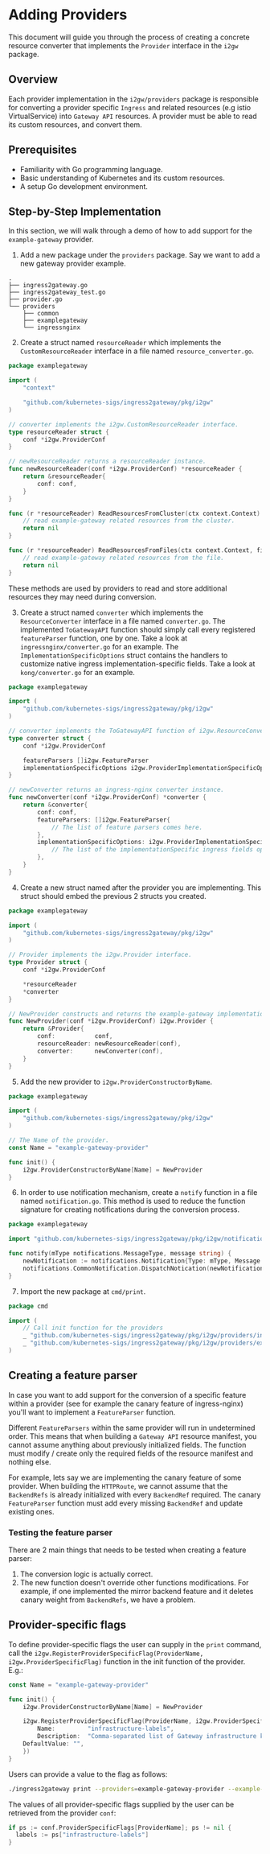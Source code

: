 # Adding Providers
This document will guide you through the process of creating a concrete resource converter that implements the `Provider`
interface in the `i2gw` package.

## Overview
Each provider implementation in the `i2gw/providers` package is responsible for converting a provider specific `Ingress`
and related resources (e.g istio VirtualService) into `Gateway API` resources.
A provider must be able to read its custom resources, and convert them.

## Prerequisites
* Familiarity with Go programming language.
* Basic understanding of Kubernetes and its custom resources.
* A setup Go development environment.

## Step-by-Step Implementation
In this section, we will walk through a demo of how to add support for the `example-gateway` provider.

1. Add a new package under the `providers` package. Say we want to add a new gateway provider example.
```
.
├── ingress2gateway.go
├── ingress2gateway_test.go
├── provider.go
└── providers
    ├── common
    ├── examplegateway
    └── ingressnginx
```
2. Create a struct named `resourceReader` which implements the `CustomResourceReader` interface in a file named
`resource_converter.go`.
```go
package examplegateway

import (
	"context"

	"github.com/kubernetes-sigs/ingress2gateway/pkg/i2gw"
)

// converter implements the i2gw.CustomResourceReader interface.
type resourceReader struct {
	conf *i2gw.ProviderConf
}

// newResourceReader returns a resourceReader instance.
func newResourceReader(conf *i2gw.ProviderConf) *resourceReader {
	return &resourceReader{
		conf: conf,
	}
}

func (r *resourceReader) ReadResourcesFromCluster(ctx context.Context) error {
	// read example-gateway related resources from the cluster.
	return nil
}

func (r *resourceReader) ReadResourcesFromFiles(ctx context.Context, filename string) error {
	// read example-gateway related resources from the file.
	return nil
}
```

These methods are used by providers to read and store additional resources they may need during conversion.

3. Create a struct named `converter` which implements the `ResourceConverter` interface in a file named `converter.go`.
The implemented `ToGatewayAPI` function should simply call every registered `featureParser` function, one by one.
Take a look at `ingressnginx/converter.go` for an example.
The `ImplementationSpecificOptions` struct contains the handlers to customize native ingress implementation-specific fields.
Take a look at `kong/converter.go` for an example.

```go
package examplegateway

import (
	"github.com/kubernetes-sigs/ingress2gateway/pkg/i2gw"
)

// converter implements the ToGatewayAPI function of i2gw.ResourceConverter interface.
type converter struct {
	conf *i2gw.ProviderConf

	featureParsers []i2gw.FeatureParser
	implementationSpecificOptions i2gw.ProviderImplementationSpecificOptions
}

// newConverter returns an ingress-nginx converter instance.
func newConverter(conf *i2gw.ProviderConf) *converter {
	return &converter{
		conf: conf,
		featureParsers: []i2gw.FeatureParser{
			// The list of feature parsers comes here.
		},
		implementationSpecificOptions: i2gw.ProviderImplementationSpecificOptions{
			// The list of the implementationSpecific ingress fields options comes here.
		},
	}
}
```
4. Create a new struct named after the provider you are implementing. This struct should embed the previous 2 structs
you created.
```go
package examplegateway

import (
	"github.com/kubernetes-sigs/ingress2gateway/pkg/i2gw"
)

// Provider implements the i2gw.Provider interface.
type Provider struct {
	conf *i2gw.ProviderConf

	*resourceReader
	*converter
}

// NewProvider constructs and returns the example-gateway implementation of i2gw.Provider.
func NewProvider(conf *i2gw.ProviderConf) i2gw.Provider {
	return &Provider{
		conf:           conf,
		resourceReader: newResourceReader(conf),
		converter:      newConverter(conf),
	}
}
```
5. Add the new provider to `i2gw.ProviderConstructorByName`.
```go
package examplegateway

import (
	"github.com/kubernetes-sigs/ingress2gateway/pkg/i2gw"
)

// The Name of the provider.
const Name = "example-gateway-provider"

func init() {
	i2gw.ProviderConstructorByName[Name] = NewProvider
}
```
6. In order to use notification mechanism, create a `notify` function in a file named `notification.go`. This method is used to reduce the function signature for creating notifications during the conversion process.
```go
package examplegateway

import "github.com/kubernetes-sigs/ingress2gateway/pkg/i2gw/notifications"

func notify(mType notifications.MessageType, message string) {
	newNotification := notifications.Notification{Type: mType, Message: message}
    notifications.CommonNotification.DispatchNotication(newNotification, string(ProviderName))
}
```
7. Import the new package at `cmd/print`.
```go
package cmd

import (
	// Call init function for the providers
	_ "github.com/kubernetes-sigs/ingress2gateway/pkg/i2gw/providers/ingressnginx"
	_ "github.com/kubernetes-sigs/ingress2gateway/pkg/i2gw/providers/examplegateway"
)
```

## Creating a feature parser
In case you want to add support for the conversion of a specific feature within a provider (see for example the canary
feature of ingress-nginx) you'll want to implement a `FeatureParser` function.

Different `FeatureParsers` within the same provider will run in undetermined order. This means that when building a
`Gateway API` resource manifest, you cannot assume anything about previously initialized fields.
The function must modify / create only the required fields of the resource manifest and nothing else.

For example, lets say we are implementing the canary feature of some provider. When building the `HTTPRoute`, we cannot
assume that the `BackendRefs` is already initialized with every `BackendRef` required. The canary `FeatureParser`
function must add every missing `BackendRef` and update existing ones.

### Testing the feature parser
There are 2 main things that needs to be tested when creating a feature parser:
1. The conversion logic is actually correct.
2. The new function doesn't override other functions modifications.
For example, if one implemented the mirror backend feature and it deletes canary weight from `BackendRefs`, we have a
problem.

## Provider-specific flags
To define provider-specific flags the user can supply in the `print` command, call the
`i2gw.RegisterProviderSpecificFlag(ProviderName, i2gw.ProviderSpecificFlag)` function in the init function of the
provider. E.g.:
```go
const Name = "example-gateway-provider"

func init() {
	i2gw.ProviderConstructorByName[Name] = NewProvider

	i2gw.RegisterProviderSpecificFlag(ProviderName, i2gw.ProviderSpecificFlag{
		Name:         "infrastructure-labels",
		Description:  "Comma-separated list of Gateway infrastructure key=value labels",
    DefaultValue: "",
	})
}
```
Users can provide a value to the flag as follows:
```sh
./ingress2gateway print --providers=example-gateway-provider --example-gateway-provider-infrastructure-labels="app=my-app"
```
The values of all provider-specific flags supplied by the user can be retrieved from the provider `conf`:
```go
if ps := conf.ProviderSpecificFlags[ProviderName]; ps != nil {
  labels := ps["infrastructure-labels"]
}
```
